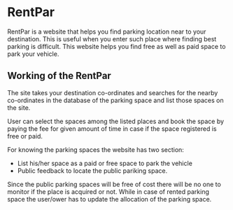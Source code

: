 # RentPar

RentPar is a website that helps you find parking location near to your destination. This is useful when you enter such place where finding best parking is difficult. This website helps you find  free as well as paid space to park your vehicle. 

## Working of the RentPar
The site takes your destination co-ordinates and searches for the nearby co-ordinates in the database of the parking space and list those spaces on the site.

User can select the spaces among the listed places and book the space by paying the fee for given amount of time in case if the space registered is free or paid.

For knowing the parking spaces the website has two section:

- List his/her space as a paid or free space to park the vehicle
- Public feedback to locate the public pariking space.

Since the public parking spaces will be free of cost there will be no one to monitor if the place is acquired or not.
While in case of rented parking space the user/ower has to update the allocation of the parking space.
